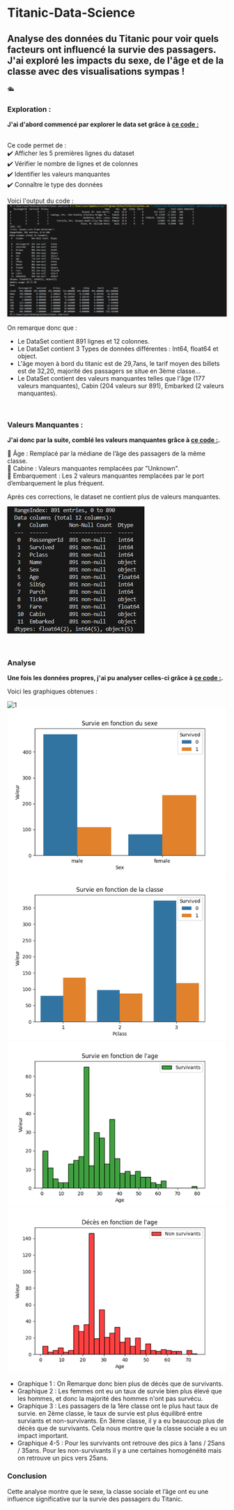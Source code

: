 # Titanic-Data-Science
## **Analyse des données du Titanic pour voir quels facteurs ont influencé la survie des passagers. J'ai exploré les impacts du sexe, de l'âge et de la classe avec des visualisations sympas !**

🛳️

### **Exploration :**
**J'ai d'abord commencé par explorer le data set grâce à [ce code :](exploration.py)<br>**<br>

Ce code permet de :  
✔️ Afficher les 5 premières lignes du dataset  
✔️ Vérifier le nombre de lignes et de colonnes  
✔️ Identifier les valeurs manquantes  
✔️ Connaître le type des données  

Voici l'output du code : ![Exploration](Exploration%20.png)

On remarque donc que : <br>
- Le DataSet contient 891 lignes et 12 colonnes.<br>
- Le DataSet contient 3 Types de données différentes : Int64, float64 et object.<br>
- L'âge moyen à bord du titanic est de 29,7ans, le tarif moyen des billets est de 32,20, majorité des passagers se situe en 3ème classe...<br>
- Le DataSet contient des valeurs manquantes telles que l'âge (177 valeurs manquantes), Cabin (204 valeurs sur 891), Embarked (2 valeurs manquantes).<br>

<br>

### **Valeurs Manquantes :**
**J'ai donc par la suite, comblé les valeurs manquantes grâce à [ce code :](vmanquantes.py).<br>**

🔹 Âge : Remplacé par la médiane de l’âge des passagers de la même classe.  
🔹 Cabine : Valeurs manquantes remplacées par "Unknown".  
🔹 Embarquement : Les 2 valeurs manquantes remplacées par le port d’embarquement le plus fréquent. <br>  

Après ces corrections, le dataset ne contient plus de valeurs manquantes.

![Vmanquantes](vmanquantes.png)

<br>

### **Analyse**

**Une fois les données propres, j'ai pu analyser celles-ci grâce à [ce code :](Analyse.py).**<br>

Voici les graphiques obtenues : <br> 

![1](Répartition%20des%20survivants.png)
![2](Survie%20en%20fonction%20de%20sex.png)
![3](Survie%20en%20fonction%20de%20la%20classe.png)
![4](Survie%20en%20fonction%20de%20l'age.png)
![5](Décès%20en%20fonctionn%20de%20l'age.png)  

- Graphique 1 : On Remarque donc bien plus de décès que de survivants.
- Graphique 2 : Les femmes ont eu un taux de survie bien plus élevé que les hommes, et donc la majorité des hommes n'ont pas survécu.
- Graphique 3 : Les passagers de la 1ère classe ont le plus haut taux de survie. en 2ème classe, le taux de survie est plus équilibré entre surviants et non-survivants. En 3ème classe, il y a eu beaucoup plus de décès que de survivants. Cela nous montre que la classe sociale a eu un impact important. 
- Graphique 4-5 : Pour les survivants ont retrouve des pics à 1ans / 25ans / 35ans. Pour les non-survivants il y a une certaines homogénéité mais on retrouve un pics vers 25ans.


### Conclusion
Cette analyse montre que le sexe, la classe sociale et l’âge ont eu une influence significative sur la survie des passagers du Titanic.










  
